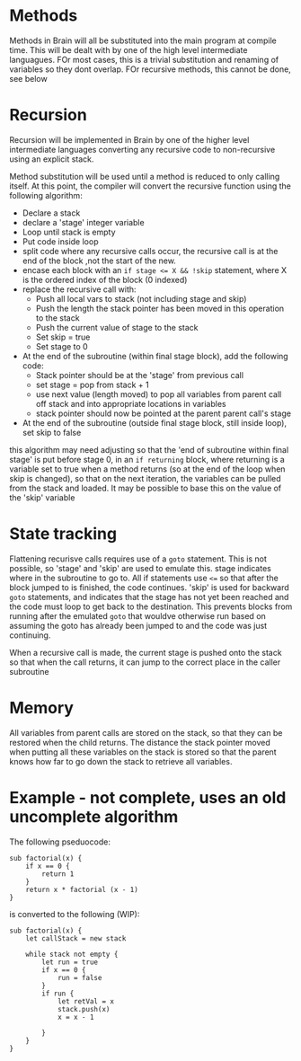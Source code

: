 # Methods

Methods in Brain will all be substituted into the main program at compile time. This will be dealt with by one of the high level intermediate languagues. FOr most cases, this is a trivial substitution and renaming of variables so they dont overlap. FOr recursive methods, this cannot be done, see below

# Recursion

Recursion will be implemented in Brain by one of the higher level intermediate languages converting any recursive code to non-recursive using an explicit stack.

Method substitution will be used until a method is reduced to only calling itself.
At this point, the compiler will convert the recursive function using the following algorithm:

- Declare a stack
- declare a 'stage' integer variable
- Loop until stack is empty
- Put code inside loop
- split code where any recursive calls occur, the recursive call is at the end of the block ,not the start of the new.
- encase each block with an `if stage <= X && !skip` statement, where X is the ordered index of the block (0 indexed)
- replace the recursive call with:
    - Push all local vars to stack (not including stage and skip)
    - Push the length the stack pointer has been moved in this operation to the stack
    - Push the current value of stage to the stack
    - Set skip = true
    - Set stage to 0
- At the end of the subroutine (within final stage block), add the following code:
    - Stack pointer should be at the 'stage' from previous call
    - set stage = pop from stack + 1
    - use next value (length moved) to pop all variables from parent call off stack and into appropriate locations in variables
    - stack pointer should now be pointed at the parent parent call's stage
- At the end of the subroutine (outside final stage block, still inside loop), set skip to false

this algorithm may need adjusting so that the 'end of subroutine within final stage' is put before stage 0, in an `if returning` block, where returning is a variable set to true when a method returns (so at the end of the loop when skip is changed), so that on the next iteration, the variables can be pulled from the stack and loaded. It may be possible to base this on the value of the 'skip' variable

# State tracking

Flattening recurisve calls requires use of a `goto` statement. This is not possible, so 'stage' and 'skip' are used to emulate this.
stage indicates where in the subroutine to go to. All if statements use `<=` so that after the block jumped to is finished, the code continues. 'skip' is used for backward `goto` statements, and indicates that the stage has not yet been reached and the code must loop to get back to the destination. This prevents blocks from running after the emulated `goto` that wouldve otherwise run based on assuming the goto has already been jumped to and the code was just continuing.

When a recursive call is made, the current stage is pushed onto the stack so that when the call returns, it can jump to the correct place in the caller subroutine

# Memory
All variables from parent calls are stored on the stack, so that they can be restored when the child returns. The distance the stack pointer moved when putting all these variables on the stack is stored so that the parent knows how far to go down the stack to retrieve all variables.

# Example - not complete, uses an old uncomplete algorithm
The following pseduocode:
```
sub factorial(x) {
    if x == 0 {
        return 1
    }
    return x * factorial (x - 1)
}
```
is converted to the following (WIP):
```
sub factorial(x) {
    let callStack = new stack
   
    while stack not empty {
        let run = true
        if x == 0 {
            run = false
        }
        if run {
            let retVal = x
            stack.push(x)
            x = x - 1
            
        }
    }
}
```